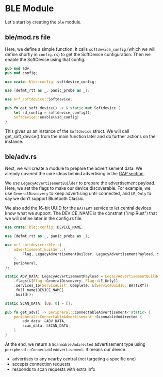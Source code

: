 # BLE Module

Let's start by creating the `ble` module.

## ble/mod.rs file

Here, we define a simple function. It calls `softdevice_config` (which we will define shortly in `config.rs`) to get the SoftDevice configuration. Then we enable the SoftDevice using that config. 


```rust
pub mod adv;
pub mod config;

use crate::ble::config::softdevice_config;

use {defmt_rtt as _, panic_probe as _};

use nrf_softdevice::Softdevice;

pub fn get_soft_device() -> &'static mut Softdevice {
    let sd_config = softdevice_config();
    Softdevice::enable(&sd_config)
}

```

This gives us an instance of the `Softdevice` struct.  We will call get_soft_device() from the main function later and do further actions on the instance.


## ble/adv.rs

Next, we will create a module to prepare the advertisement data.  We already covered the core ideas behind advertising in the [GAP section](../ble-stack/gap.md).

We use `LegacyAdvertisementBuilder` to prepare the advertisement payload. Here, we set the flags to make our device discoverable. For example, we use `GeneralDiscovery` to keep advertising until connected, and `LE_Only` to say we don’t support Bluetooth Classic.

We also add the 16-bit UUID for the `BATTERY` service to let central devices know what we support.  The DEVICE_NAME is the constnat ("implRust") that we will define later in the config.rs file.


```rust
use crate::ble::config::DEVICE_NAME;

use {defmt_rtt as _, panic_probe as _};

use nrf_softdevice::ble::{
    advertisement_builder::{
        Flag, LegacyAdvertisementBuilder, LegacyAdvertisementPayload, ServiceList, ServiceUuid16,
    },
    peripheral,
};

static ADV_DATA: LegacyAdvertisementPayload = LegacyAdvertisementBuilder::new()
    .flags(&[Flag::GeneralDiscovery, Flag::LE_Only])
    .services_16(ServiceList::Complete, &[ServiceUuid16::BATTERY])
    .full_name(DEVICE_NAME)
    .build();

static SCAN_DATA: [u8; 0] = []; 

pub fn get_adv() -> peripheral::ConnectableAdvertisement<'static> {
    peripheral::ConnectableAdvertisement::ScannableUndirected {
        adv_data: &ADV_DATA,
        scan_data: &SCAN_DATA,
    }
}
```

At the end, we return a `ScannableUndirected` advertisement type using `peripheral::ConnectableAdvertisement`. It means our device:

- advertises to any nearby central (not targeting a specific one)  
- accepts connection requests  
- responds to scan requests with extra info
